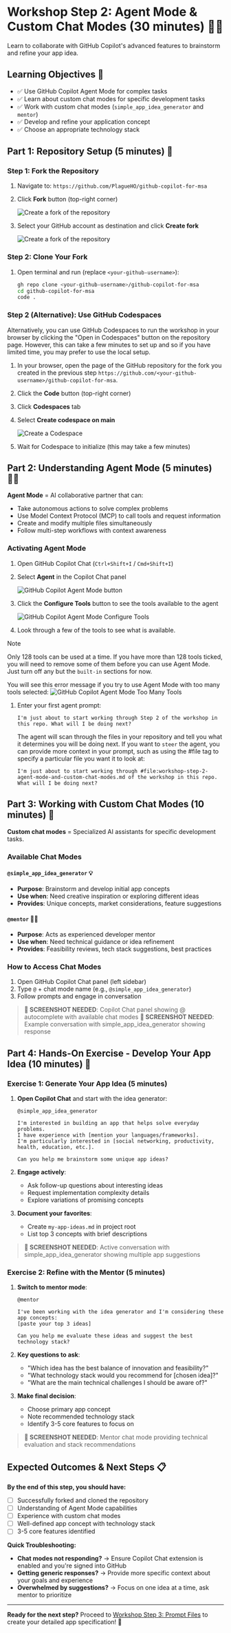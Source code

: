 # Workshop Step 2: Agent Mode & Custom Chat Modes (30 minutes) 🤖💬

Learn to collaborate with GitHub Copilot's advanced features to brainstorm and refine your app idea.

## Learning Objectives 🎯

- ✅ Use GitHub Copilot Agent Mode for complex tasks
- ✅ Learn about custom chat modes for specific development tasks
- ✅ Work with custom chat modes (`simple_app_idea_generator` and `mentor`)
- ✅ Develop and refine your application concept
- ✅ Choose an appropriate technology stack

## Part 1: Repository Setup (5 minutes) 🔧

### Step 1: Fork the Repository

1. Navigate to: `https://github.com/PlagueHO/github-copilot-for-msa`
2. Click **Fork** button (top-right corner)

   ![Create a fork of the repository](images/github-fork-repository.png)

3. Select your GitHub account as destination and click **Create fork**

   ![Create a fork of the repository](images/github-fork-repository-create.png)

### Step 2: Clone Your Fork

1. Open terminal and run (replace `<your-github-username>`):

   ```bash
   gh repo clone <your-github-username>/github-copilot-for-msa
   cd github-copilot-for-msa
   code .
   ```

### Step 2 (Alternative): Use GitHub Codespaces

Alternatively, you can use GitHub Codespaces to run the workshop in your browser by clicking the "Open in Codespaces" button on the repository page. However, this can take a few minutes to set up and so if you have limited time, you may prefer to use the local setup.

1. In your browser, open the page of the GitHub repository for the fork you created in the previous step `https://github.com/<your-github-username>/github-copilot-for-msa`.
1. Click the **Code** button (top-right corner)
1. Click **Codespaces** tab
1. Select **Create codespace on main**

   ![Create a Codespace](images/github-create-codespace.png)

1. Wait for Codespace to initialize (this may take a few minutes)

## Part 2: Understanding Agent Mode (5 minutes) 🕵️‍♂️

**Agent Mode** = AI collaborative partner that can:

- Take autonomous actions to solve complex problems
- Use Model Context Protocol (MCP) to call tools and request information
- Create and modify multiple files simultaneously
- Follow multi-step workflows with context awareness

### Activating Agent Mode

1. Open GitHub Copilot Chat (`Ctrl+Shift+I` / `Cmd+Shift+I`)
1. Select **Agent** in the Copilot Chat panel

    ![GitHub Copilot Agent Mode button](images/github-copilot-agent-mode.png)

1. Click the **Configure Tools** button to see the tools available to the agent

   ![GitHub Copilot Agent Mode Configure Tools](images/github-copilot-agent-mode-configure-tools.png)

1. Look through a few of the tools to see what is available.

> [!NOTE]
> Only 128 tools can be used at a time. If you have more than 128 tools ticked, you will need to remove some of them before you can use Agent Mode. Just turn off any but the `built-in` sections for now.
>
> You will see this error message if you try to use Agent Mode with too many tools selected:
> ![GitHub Copilot Agent Mode Too Many Tools](images/github-copilot-agent-mode-too-many-tools.png)

1. Enter your first agent prompt:

   ```text
   I'm just about to start working through Step 2 of the workshop in this repo. What will I be doing next?
   ```

   The agent will scan through the files in your repository and tell you what it determines you will be doing next. If you want to `steer` the agent, you can provide more context in your prompt, such as using the #file tag to specify a particular file you want it to look at:

   ```text
   I'm just about to start working through #file:workshop-step-2-agent-mode-and-custom-chat-modes.md of the workshop in this repo. What will I be doing next?
   ```

## Part 3: Working with Custom Chat Modes (10 minutes) 💭

**Custom chat modes** = Specialized AI assistants for specific development tasks.

### Available Chat Modes

#### `@simple_app_idea_generator` 💡

- **Purpose**: Brainstorm and develop initial app concepts
- **Use when**: Need creative inspiration or exploring different ideas
- **Provides**: Unique concepts, market considerations, feature suggestions

#### `@mentor` 👨‍🏫

- **Purpose**: Acts as experienced developer mentor
- **Use when**: Need technical guidance or idea refinement
- **Provides**: Feasibility reviews, tech stack suggestions, best practices

### How to Access Chat Modes

1. Open GitHub Copilot Chat panel (left sidebar)
2. Type `@` + chat mode name (e.g., `@simple_app_idea_generator`)
3. Follow prompts and engage in conversation

> **📸 SCREENSHOT NEEDED**: Copilot Chat panel showing @ autocomplete with available chat modes
> **📸 SCREENSHOT NEEDED**: Example conversation with simple_app_idea_generator showing response

## Part 4: Hands-On Exercise - Develop Your App Idea (10 minutes) 🚀

### Exercise 1: Generate Your App Idea (5 minutes)

1. **Open Copilot Chat** and start with the idea generator:

   ```text
   @simple_app_idea_generator
   
   I'm interested in building an app that helps solve everyday problems. 
   I have experience with [mention your languages/frameworks].
   I'm particularly interested in [social networking, productivity, health, education, etc.].
   
   Can you help me brainstorm some unique app ideas?
   ```

2. **Engage actively**:
   - Ask follow-up questions about interesting ideas
   - Request implementation complexity details
   - Explore variations of promising concepts

3. **Document your favorites**:
   - Create `my-app-ideas.md` in project root
   - List top 3 concepts with brief descriptions

> **📸 SCREENSHOT NEEDED**: Active conversation with simple_app_idea_generator showing multiple app suggestions

### Exercise 2: Refine with the Mentor (5 minutes)

1. **Switch to mentor mode**:

   ```text
   @mentor
   
   I've been working with the idea generator and I'm considering these app concepts:
   [paste your top 3 ideas]
   
   Can you help me evaluate these ideas and suggest the best technology stack?
   ```

2. **Key questions to ask**:
   - "Which idea has the best balance of innovation and feasibility?"
   - "What technology stack would you recommend for [chosen idea]?"
   - "What are the main technical challenges I should be aware of?"

3. **Make final decision**:
   - Choose primary app concept
   - Note recommended technology stack
   - Identify 3-5 core features to focus on

> **📸 SCREENSHOT NEEDED**: Mentor chat mode providing technical evaluation and stack recommendations

## Expected Outcomes & Next Steps 📋

**By the end of this step, you should have:**

- [ ] Successfully forked and cloned the repository
- [ ] Understanding of Agent Mode capabilities
- [ ] Experience with custom chat modes
- [ ] Well-defined app concept with technology stack
- [ ] 3-5 core features identified

**Quick Troubleshooting:**

- **Chat modes not responding?** → Ensure Copilot Chat extension is enabled and you're signed into GitHub
- **Getting generic responses?** → Provide more specific context about your goals and experience
- **Overwhelmed by suggestions?** → Focus on one idea at a time, ask mentor to prioritize

---

**Ready for the next step?** Proceed to [Workshop Step 3: Prompt Files](workshop-step-3-prompt-files.md) to create your detailed app specification! 🚀
